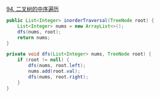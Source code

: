 [94. 二叉树的中序遍历](https://leetcode-cn.com/problems/binary-tree-inorder-traversal/)

```java
public List<Integer> inorderTraversal(TreeNode root) {
    List<Integer> nums = new ArrayList<>();
    dfs(nums, root);
    return nums;
}

private void dfs(List<Integer> nums, TreeNode root) {
    if (root != null) {
        dfs(nums, root.left);
        nums.add(root.val);
        dfs(nums, root.right);
    }
}
```

